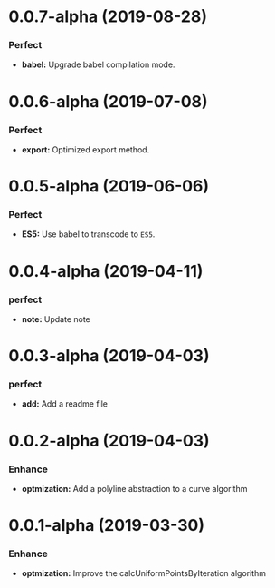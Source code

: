 # 0.0.7-alpha (2019-08-28)

### Perfect

- **babel:** Upgrade babel compilation mode.

# 0.0.6-alpha (2019-07-08)

### Perfect

- **export:** Optimized export method.

# 0.0.5-alpha (2019-06-06)

### Perfect

- **ES5:** Use babel to transcode to `ES5`.

# 0.0.4-alpha (2019-04-11)

### perfect

 * **note:** Update note

# 0.0.3-alpha (2019-04-03)

### perfect

 * **add:** Add a readme file

# 0.0.2-alpha (2019-04-03)

### Enhance

 * **optmization:** Add a polyline abstraction to a curve algorithm

# 0.0.1-alpha (2019-03-30)

### Enhance

 * **optmization:** Improve the calcUniformPointsByIteration algorithm